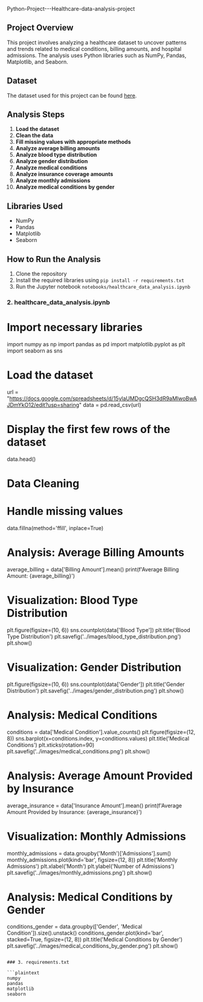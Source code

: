 Python-Project---Healthcare-data-analysis-project




## Project Overview
This project involves analyzing a healthcare dataset to uncover patterns and trends related to medical conditions, billing amounts, and hospital admissions. The analysis uses Python libraries such as NumPy, Pandas, Matplotlib, and Seaborn.

## Dataset
The dataset used for this project can be found [here](https://docs.google.com/spreadsheets/d/15ylaUMDgcQSH3dR9aMlwoBwAJDmYkO12/edit?usp=sharing).

## Analysis Steps
1. **Load the dataset**
2. **Clean the data**
3. **Fill missing values with appropriate methods**
4. **Analyze average billing amounts**
5. **Analyze blood type distribution**
6. **Analyze gender distribution**
7. **Analyze medical conditions**
8. **Analyze insurance coverage amounts**
9. **Analyze monthly admissions**
10. **Analyze medical conditions by gender**

## Libraries Used
- NumPy
- Pandas
- Matplotlib
- Seaborn

## How to Run the Analysis
1. Clone the repository
2. Install the required libraries using `pip install -r requirements.txt`
3. Run the Jupyter notebook `notebooks/healthcare_data_analysis.ipynb`



### 2. healthcare_data_analysis.ipynb


# Import necessary libraries
import numpy as np
import pandas as pd
import matplotlib.pyplot as plt
import seaborn as sns

# Load the dataset
url = "https://docs.google.com/spreadsheets/d/15ylaUMDgcQSH3dR9aMlwoBwAJDmYkO12/edit?usp=sharing"
data = pd.read_csv(url)

# Display the first few rows of the dataset
data.head()

# Data Cleaning
# Handle missing values
data.fillna(method='ffill', inplace=True)

# Analysis: Average Billing Amounts
average_billing = data['Billing Amount'].mean()
print(f'Average Billing Amount: {average_billing}')

# Visualization: Blood Type Distribution
plt.figure(figsize=(10, 6))
sns.countplot(data['Blood Type'])
plt.title('Blood Type Distribution')
plt.savefig('../images/blood_type_distribution.png')
plt.show()

# Visualization: Gender Distribution
plt.figure(figsize=(10, 6))
sns.countplot(data['Gender'])
plt.title('Gender Distribution')
plt.savefig('../images/gender_distribution.png')
plt.show()

# Analysis: Medical Conditions
conditions = data['Medical Condition'].value_counts()
plt.figure(figsize=(12, 8))
sns.barplot(x=conditions.index, y=conditions.values)
plt.title('Medical Conditions')
plt.xticks(rotation=90)
plt.savefig('../images/medical_conditions.png')
plt.show()

# Analysis: Average Amount Provided by Insurance
average_insurance = data['Insurance Amount'].mean()
print(f'Average Amount Provided by Insurance: {average_insurance}')

# Visualization: Monthly Admissions
monthly_admissions = data.groupby('Month')['Admissions'].sum()
monthly_admissions.plot(kind='bar', figsize=(12, 8))
plt.title('Monthly Admissions')
plt.xlabel('Month')
plt.ylabel('Number of Admissions')
plt.savefig('../images/monthly_admissions.png')
plt.show()

# Analysis: Medical Conditions by Gender
conditions_gender = data.groupby(['Gender', 'Medical Condition']).size().unstack()
conditions_gender.plot(kind='bar', stacked=True, figsize=(12, 8))
plt.title('Medical Conditions by Gender')
plt.savefig('../images/medical_conditions_by_gender.png')
plt.show()
```

### 3. requirements.txt

```plaintext
numpy
pandas
matplotlib
seaborn
```

